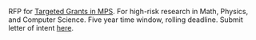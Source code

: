 RFP for [Targeted Grants in MPS](https://www.simonsfoundation.org/grant/targeted-grants-in-mps/). For high-risk research in Math, Physics, and Computer Science. Five year time window, rolling deadline. Submit letter of intent [here](https://proposalcentral.altum.com/default.asp).

